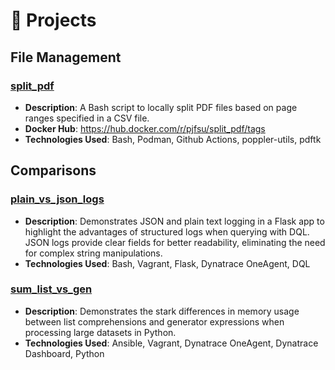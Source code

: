 # 📁 Projects
## File Management
### [split_pdf](https://github.com/pjfsu/split_pdf)
- **Description**: A Bash script to locally split PDF files based on page ranges specified in a CSV file.
- **Docker Hub**: https://hub.docker.com/r/pjfsu/split_pdf/tags
- **Technologies Used**: Bash, Podman, Github Actions, poppler-utils, pdftk
## Comparisons
### [plain_vs_json_logs](https://github.com/pjfsu/plain_vs_json_logs)
- **Description**: Demonstrates JSON and plain text logging in a Flask app to highlight the advantages of structured logs when querying with DQL. JSON logs provide clear fields for better readability, eliminating the need for complex string manipulations.
- **Technologies Used**: Bash, Vagrant, Flask, Dynatrace OneAgent, DQL
### [sum_list_vs_gen](https://github.com/pjfsu/sum_list_vs_gen)
- **Description**: Demonstrates the stark differences in memory usage between list comprehensions and generator expressions when processing large datasets in Python.
- **Technologies Used**: Ansible, Vagrant, Dynatrace OneAgent, Dynatrace Dashboard, Python

